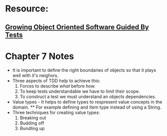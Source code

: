 # Resource:
## [Growing Object Oriented Software Guided By Tests](http://www.cs.umss.edu.bo/doc/material/mat_gral_137/Addison.Wesley.Growing.Object.Oriented.Software.Guided.by.Tests.Oct.2009%20(1).pdf)

# Chapter 7 Notes

* It is important to define the right boundaries of objects so that it plays well with it's neighors.
* Three aspects of TDD help to achieve this:
	1. Forces to describe *what* before *how.*
	2. To keep tests understandable we have to limit their scope.
	3. To construct a test we must understand an objects dependencies.
* Value types - It helps to define types to respresent value concepts in the domain.
  	** For example defining and Item type instead of using a String.
* Three techniques for creating value types:
	1. Breaking out
	2. Budding off
	3. Bundling up

